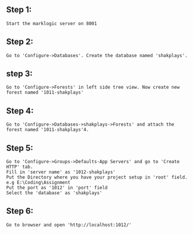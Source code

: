 ## Step 1:
	Start the marklogic server on 8001
	
## Step 2:
	Go to 'Configure->Databases'. Create the database named 'shakplays'.
	
## step 3:
	Go to 'Configure->Forests' in left side tree view. Now create new
	forest named '1011-shakplays'
	
## Step 4:
	Go to 'Configure->Databases->shakplays->Forests' and attach the 
	forest named '1011-shakplays'4.

## Step 5:
	Go to 'Configure->Groups->Defaults-App Servers' and go to 'Create HTTP' tab.
	Fill in 'server name' as '1012-shakplays'
	Put the Directory where you have your project setup in 'root' field. e.g E:\Coding\Assignment
	Put the port as '1012' in 'port' field
	Select the 'database' as 'shakplays'

## Step 6:
	Go to browser and open 'http://localhost:1012/'
	